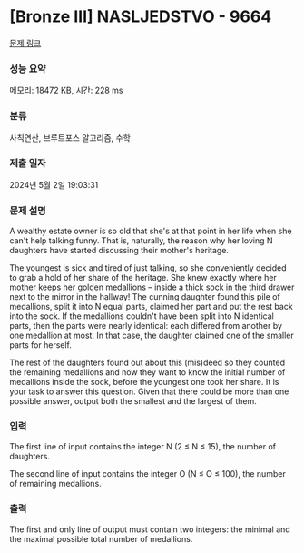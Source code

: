 # [Bronze III] NASLJEDSTVO - 9664 

[문제 링크](https://www.acmicpc.net/problem/9664) 

### 성능 요약

메모리: 18472 KB, 시간: 228 ms

### 분류

사칙연산, 브루트포스 알고리즘, 수학

### 제출 일자

2024년 5월 2일 19:03:31

### 문제 설명

<p>A wealthy estate owner is so old that she's at that point in her life when she can't help talking funny. That is, naturally, the reason why her loving N daughters have started discussing their mother's heritage. </p>

<p>The youngest is sick and tired of just talking, so she conveniently decided to grab a hold of her share of the heritage. She knew exactly where her mother keeps her golden medallions – inside a thick sock in the third drawer next to the mirror in the hallway! The cunning daughter found this pile of medallions, split it into N equal parts, claimed her part and put the rest back into the sock. If the medallions couldn't have been split into N identical parts, then the parts were nearly identical: each differed from another by one medallion at most. In that case, the daughter claimed one of the smaller parts for herself. </p>

<p>The rest of the daughters found out about this (mis)deed so they counted the remaining medallions and now they want to know the initial number of medallions inside the sock, before the youngest one took her share. It is your task to answer this question. Given that there could be more than one possible answer, output both the smallest and the largest of them. </p>

### 입력 

 <p>The first line of input contains the integer N (2 ≤ N ≤ 15), the number of daughters. </p>

<p>The second line of input contains the integer O (N ≤ O ≤ 100), the number of remaining medallions. </p>

### 출력 

 <p>The first and only line of output must contain two integers: the minimal and the maximal possible total number of medallions.</p>


